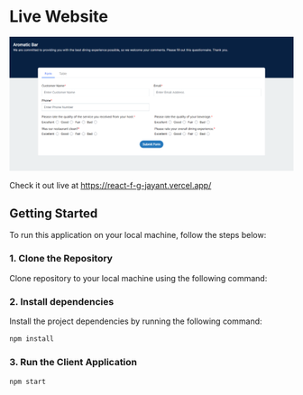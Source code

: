 # Live Website
<img src="https://github.com/jayant-vashisth/React_F-G_Jayant/blob/main/src/assets/screenshot/ss.png" width="600" />

Check it out live at https://react-f-g-jayant.vercel.app/

## Getting Started

To run this application on your local machine, follow the steps below:

### 1. Clone the Repository

Clone repository to your local machine using the following command:

### 2. Install dependencies

Install the project dependencies by running the following command:

```bash
npm install
```

### 3. Run the Client Application

```bash
npm start
```


